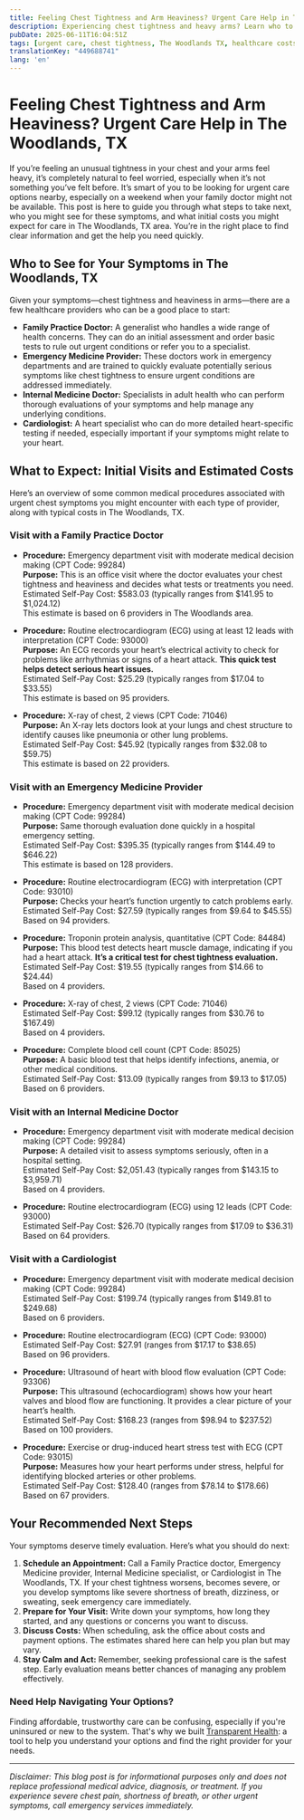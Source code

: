 ```yaml
---
title: Feeling Chest Tightness and Arm Heaviness? Urgent Care Help in The Woodlands, TX  
description: Experiencing chest tightness and heavy arms? Learn who to see, expected costs, and next steps for urgent care in The Woodlands, TX.  
pubDate: 2025-06-11T16:04:51Z
tags: [urgent care, chest tightness, The Woodlands TX, healthcare costs, where to go, chest pain, medical care]
translationKey: "449688741"
lang: 'en'
---
```


# Feeling Chest Tightness and Arm Heaviness? Urgent Care Help in The Woodlands, TX

If you’re feeling an unusual tightness in your chest and your arms feel heavy, it’s completely natural to feel worried, especially when it’s not something you’ve felt before. It’s smart of you to be looking for urgent care options nearby, especially on a weekend when your family doctor might not be available. This post is here to guide you through what steps to take next, who you might see for these symptoms, and what initial costs you might expect for care in The Woodlands, TX area. You’re in the right place to find clear information and get the help you need quickly.

## Who to See for Your Symptoms in The Woodlands, TX

Given your symptoms—chest tightness and heaviness in arms—there are a few healthcare providers who can be a good place to start:

- **Family Practice Doctor:** A generalist who handles a wide range of health concerns. They can do an initial assessment and order basic tests to rule out urgent conditions or refer you to a specialist.
- **Emergency Medicine Provider:** These doctors work in emergency departments and are trained to quickly evaluate potentially serious symptoms like chest tightness to ensure urgent conditions are addressed immediately.
- **Internal Medicine Doctor:** Specialists in adult health who can perform thorough evaluations of your symptoms and help manage any underlying conditions.
- **Cardiologist:** A heart specialist who can do more detailed heart-specific testing if needed, especially important if your symptoms might relate to your heart.

## What to Expect: Initial Visits and Estimated Costs

Here’s an overview of some common medical procedures associated with urgent chest symptoms you might encounter with each type of provider, along with typical costs in The Woodlands, TX.

### Visit with a Family Practice Doctor

- **Procedure:** Emergency department visit with moderate medical decision making (CPT Code: 99284)  
  **Purpose:** This is an office visit where the doctor evaluates your chest tightness and heaviness and decides what tests or treatments you need.  
  Estimated Self-Pay Cost: $583.03 (typically ranges from $141.95 to $1,024.12)  
  This estimate is based on 6 providers in The Woodlands area.

- **Procedure:** Routine electrocardiogram (ECG) using at least 12 leads with interpretation (CPT Code: 93000)  
  **Purpose:** An ECG records your heart’s electrical activity to check for problems like arrhythmias or signs of a heart attack. **This quick test helps detect serious heart issues.**  
  Estimated Self-Pay Cost: $25.29 (typically ranges from $17.04 to $33.55)  
  This estimate is based on 95 providers.

- **Procedure:** X-ray of chest, 2 views (CPT Code: 71046)  
  **Purpose:** An X-ray lets doctors look at your lungs and chest structure to identify causes like pneumonia or other lung problems.  
  Estimated Self-Pay Cost: $45.92 (typically ranges from $32.08 to $59.75)  
  This estimate is based on 22 providers.

### Visit with an Emergency Medicine Provider

- **Procedure:** Emergency department visit with moderate medical decision making (CPT Code: 99284)  
  **Purpose:** Same thorough evaluation done quickly in a hospital emergency setting.  
  Estimated Self-Pay Cost: $395.35 (typically ranges from $144.49 to $646.22)  
  This estimate is based on 128 providers.

- **Procedure:** Routine electrocardiogram (ECG) with interpretation (CPT Code: 93010)  
  **Purpose:** Checks your heart’s function urgently to catch problems early.  
  Estimated Self-Pay Cost: $27.59 (typically ranges from $9.64 to $45.55)  
  Based on 94 providers.

- **Procedure:** Troponin protein analysis, quantitative (CPT Code: 84484)  
  **Purpose:** This blood test detects heart muscle damage, indicating if you had a heart attack. **It’s a critical test for chest tightness evaluation.**  
  Estimated Self-Pay Cost: $19.55 (typically ranges from $14.66 to $24.44)  
  Based on 4 providers.

- **Procedure:** X-ray of chest, 2 views (CPT Code: 71046)  
  Estimated Self-Pay Cost: $99.12 (typically ranges from $30.76 to $167.49)  
  Based on 4 providers.

- **Procedure:** Complete blood cell count (CPT Code: 85025)  
  **Purpose:** A basic blood test that helps identify infections, anemia, or other medical conditions.  
  Estimated Self-Pay Cost: $13.09 (typically ranges from $9.13 to $17.05)  
  Based on 6 providers.

### Visit with an Internal Medicine Doctor

- **Procedure:** Emergency department visit with moderate medical decision making (CPT Code: 99284)  
  **Purpose:** A detailed visit to assess symptoms seriously, often in a hospital setting.  
  Estimated Self-Pay Cost: $2,051.43 (typically ranges from $143.15 to $3,959.71)  
  Based on 4 providers.

- **Procedure:** Routine electrocardiogram (ECG) using 12 leads (CPT Code: 93000)  
  Estimated Self-Pay Cost: $26.70 (typically ranges from $17.09 to $36.31)  
  Based on 64 providers.

### Visit with a Cardiologist

- **Procedure:** Emergency department visit with moderate medical decision making (CPT Code: 99284)  
  Estimated Self-Pay Cost: $199.74 (typically ranges from $149.81 to $249.68)  
  Based on 6 providers.

- **Procedure:** Routine electrocardiogram (ECG) (CPT Code: 93000)  
  Estimated Self-Pay Cost: $27.91 (ranges from $17.17 to $38.65)  
  Based on 96 providers.

- **Procedure:** Ultrasound of heart with blood flow evaluation (CPT Code: 93306)  
  **Purpose:** This ultrasound (echocardiogram) shows how your heart valves and blood flow are functioning. It provides a clear picture of your heart’s health.  
  Estimated Self-Pay Cost: $168.23 (ranges from $98.94 to $237.52)  
  Based on 100 providers.

- **Procedure:** Exercise or drug-induced heart stress test with ECG (CPT Code: 93015)  
  **Purpose:** Measures how your heart performs under stress, helpful for identifying blocked arteries or other problems.  
  Estimated Self-Pay Cost: $128.40 (ranges from $78.14 to $178.66)  
  Based on 67 providers.

## Your Recommended Next Steps

Your symptoms deserve timely evaluation. Here’s what you should do next:

1. **Schedule an Appointment:** Call a Family Practice doctor, Emergency Medicine provider, Internal Medicine specialist, or Cardiologist in The Woodlands, TX. If your chest tightness worsens, becomes severe, or you develop symptoms like severe shortness of breath, dizziness, or sweating, seek emergency care immediately.
2. **Prepare for Your Visit:** Write down your symptoms, how long they started, and any questions or concerns you want to discuss.
3. **Discuss Costs:** When scheduling, ask the office about costs and payment options. The estimates shared here can help you plan but may vary.
4. **Stay Calm and Act:** Remember, seeking professional care is the safest step. Early evaluation means better chances of managing any problem effectively.

### Need Help Navigating Your Options?

Finding affordable, trustworthy care can be confusing, especially if you're uninsured or new to the system. That's why we built [Transparent Health](https://transparenthealth.ai): a tool to help you understand your options and find the right provider for your needs. 

---

*Disclaimer: This blog post is for informational purposes only and does not replace professional medical advice, diagnosis, or treatment. If you experience severe chest pain, shortness of breath, or other urgent symptoms, call emergency services immediately.*
